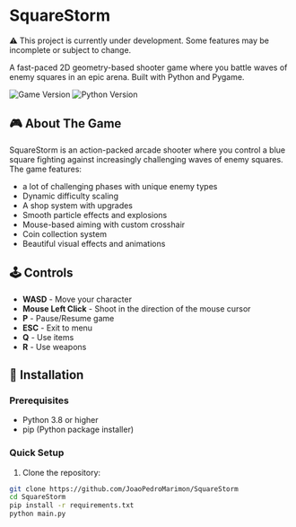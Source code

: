 # SquareStorm

⚠️  This project is currently under development. Some features may be incomplete or subject to change.

A fast-paced 2D geometry-based shooter game where you battle waves of enemy squares in an epic arena. Built with Python and Pygame.

![Game Version](https://img.shields.io/badge/version-1.5.5-blue.svg)
![Python Version](https://img.shields.io/badge/python-3.8+-green.svg)

## 🎮 About The Game

SquareStorm is an action-packed arcade shooter where you control a blue square fighting against increasingly challenging waves of enemy squares. The game features:

- a lot of challenging phases with unique enemy types
- Dynamic difficulty scaling
- A shop system with upgrades
- Smooth particle effects and explosions  
- Mouse-based aiming with custom crosshair
- Coin collection system
- Beautiful visual effects and animations

## 🕹️ Controls

- **WASD** - Move your character
- **Mouse Left Click** - Shoot in the direction of the mouse cursor
- **P** - Pause/Resume game
- **ESC** - Exit to menu
- **Q** - Use items
- **R** - Use weapons

## 🚀 Installation

### Prerequisites

- Python 3.8 or higher
- pip (Python package installer)

### Quick Setup

1. Clone the repository:
```bash
git clone https://github.com/JoaoPedroMarimon/SquareStorm
cd SquareStorm
pip install -r requirements.txt
python main.py
